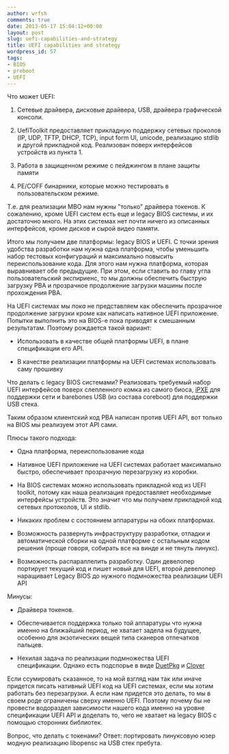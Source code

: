 ```yaml
---
author: wrfsh
comments: true
date: 2013-05-17 15:04:12+00:00
layout: post
slug: uefi-capabilities-and-strategy
title: UEFI capabilities and strategy
wordpress_id: 57
tags:
- BIOS
- preboot
- UEFI
---
```


Что может UEFI:



	
  1. Сетевые драйвера, дисковые драйвера, USB, драйвера графической консоли.

	
  2. UefiToolkit предоставляет прикладную поддержку сетевых проколов (IP, UDP, TFTP, DHCP, TCP), input form UI, unicode, реализацию stdlib и другой прикладной код. Реализован поверх интерфейсов устройств из пункта 1.

	
  3. Работа в защищенном режиме с пейджингом в плане защиты памяти

	
  4. PE/COFF бинарники, которые можно тестировать в пользовательском режиме.


Т.е. для реализации MBO нам нужны "только" драйвера токенов. К сожалению, кроме UEFI систем есть еще и legacy BIOS cистемы, и их достаточно много. На этих системах нет почти ничего из описанных интерфейсов, кроме дисков и сырой видео памяти.

Итого мы получаем две платформы: legacy BIOS и UEFI. С точки зрения удобства разработки нам нужна одна платформа, чтобы уменьшить набор тестовых конфигураций и максимально повысить переиспользование кода. Для этого нам нужна платформа, которая выравнивает обе предыдущие. При этом, если ставить во главу угла пользовательский экспириенс, то мы должны обеспечить быструю загрузку PBA и прозрачное продолжение загрузки машины после прохождения PBA.

На UEFI системах мы _пока_ не представляем как обеспечить прозрачное продолжение загрузки кроме как написать нативное UEFI приложение. Попытки выполнить это на BIOS-e пока приводят к смешанным результатам. Поэтому рождается такой вариант:

	
  * Использовать в качестве общей платформы UEFI, в плане спецификации его API.

	
  * В качестве реализации платформы на UEFI системах использовать саму прошивку


Что делать с legacy BIOS системами? Реализовать требуемый набор UEFI интерфейсов поверх слепленного комка из самого биоса, [iPXE](http://ipxe.org/) для поддержки сети и barebones USB (из состава coreboot) для поддержки USB стека.

Таким образом клиентский код PBA написан против UEFI API, вот только на BIOS мы реализуем этот API сами.

Плюсы такого подхода:



	
  * Одна платформа, переиспользование кода

	
  * Нативное UEFI приложение на UEFI системах работает максимально быстро, обеспечивает прозрачную перезагрузку из коробки.

	
  * На BIOS системах можно использовать прикладной код из UEFI toolkit, потому как наша реализация предоставляет необходимые интерфейсы устройств. Это значит что мы получаем прикладной код сетевых протоколов, UI и stdlib.

	
  * Никаких проблем с состоянием аппаратуры на обоих платформах.

	
  * Возможность развернуть инфраструктуру разработки, отладки и автоматической сборки на одной платформе с остальным кодом решения (проще говоря, собирать все на винде и не тянуть линукс).

	
  * Возможность распараллелить разработку. Один девелопер портирует текущий код и пишет новый для UEFI, второй девелопер наращивает Legacy BIOS до нужного подмножества реализации UEFI API


Минусы:

	
  * Драйвера токенов.

	
  * Обеспечивается поддержка только той аппаратуры что нужна именно на ближайший период, не хватает задела на будущее, особенно для экзотических вещей типа сканеров отпечатков пальцев.

	
  * Нехилая задача по реализации подмножества UEFI спецификации. Однако есть подспорье в виде [DuetPkg](http://sourceforge.net/apps/mediawiki/tianocore/index.php?title=DuetPkg) и [Clover](http://sourceforge.net/projects/cloverefiboot/)


Если ссумировать сказанное, то на мой взгляд нам так или иначе придется писать нативный UEFI код на UEFI системах, если мы хотим работать без перезагрузки. А если нам придется это делать, то мы в своем роде ограничены сверху именно UEFI. Поэтому почему бы не провести водораздел зависимости нашего кода именно на уровне спецификации UEFI API и доделать то, чего не хватает на legacy BIOS с помощью сторонних библиотек.

Вопрос, что делать с токенами? Ответ: портировать линуксовую юзер модную реализацию libopensc на USB стек пребута.
